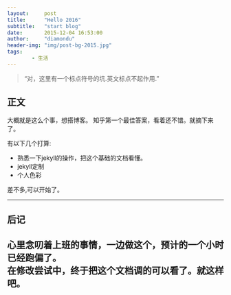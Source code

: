 ```yaml
---
layout:     post
title:      "Hello 2016"
subtitle:   "start blog"
date:       2015-12-04 16:53:00
author:     "diamondu"
header-img: "img/post-bg-2015.jpg"
tags:   
        - 生活
---
```



> “对，这里有一个标点符号的坑.英文标点不起作用.” 
      

## 正文 ##
大概就是这么个事，想搭博客。
知乎第一个最佳答案，看着还不错。就摘下来了。  


有以下几个打算: 

* 熟悉一下jekyll的操作，把这个基础的文档看懂。
* jekyll定制
* 个人色彩


差不多,可以开始了。

---

## 后记 
心里念叨着上班的事情，一边做这个，预计的一个小时已经跑偏了。     
在修改尝试中，终于把这个文档调的可以看了。就这样吧。
---
